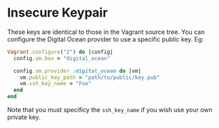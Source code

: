 # Insecure Keypair

These keys are identical to those in the Vagrant source tree. You can configure the Digital Ocean provider to use a specific public key. Eg:

```Ruby
Vagrant.configure("2") do |config|
  config.vm.box = "digital_ocean"

  config.vm.provider :digital_ocean do |vm|
    vm.public_key_path = "path/to/public/key.pub"
    vm.ssh_key_name = "Foo"
  end
end
```

Note that you must specificy the `ssh_key_name` if you wish use your own private key.
